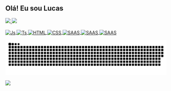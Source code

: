 ## Olá! Eu sou Lucas

<div>
  <a href="https://github.com/lucasGomes01">
  <img height="180em" src="https://github-readme-stats.vercel.app/api/top-langs/?username=lucasGomes01&layout=compact&langs_count=7&theme=dark"/>
  <img height="180em" src="https://github-readme-stats.vercel.app/api/top-langs/?username=lucasGomes01&theme=dark"/>
</div>

<div style="display: inline_block"><br>
  <img align="center" alt="Js" height="30" src="https://img.shields.io/badge/JavaScript-F7DF1E?style=for-the-badge&logo=javascript&logoColor=black">
  <img align="center" alt="Ts" height="30" src="https://img.shields.io/badge/TypeScript-007ACC?style=for-the-badge&logo=typescript&logoColor=white">
  <img align="center" alt="HTML" height="30" src="https://img.shields.io/badge/HTML5-E34F26?style=for-the-badge&logo=html5&logoColor=white">
  <img align="center" alt="CSS" height="30" src="https://img.shields.io/badge/CSS3-1572B6?style=for-the-badge&logo=css3&logoColor=white">
  <img align="center" alt="SAAS" height="30" src="https://img.shields.io/badge/Sass-CC6699?style=for-the-badge&logo=sass&logoColor=white"> 
  <img align="center" alt="SAAS" height="30" src="https://img.shields.io/badge/React-20232A?style=for-the-badge&logo=react&logoColor=61DAFB">
  <img align="center" alt="SAAS" height="30" src="https://img.shields.io/badge/MySQL-00000F?style=for-the-badge&logo=mysql&logoColor=white">
</div>
</div>
 
  ![Snake animation](https://github.com/lucasGomes01/lucasGomes01/blob/output/github-contribution-grid-snake.svg)

</div>
 
<div>
 <a href="https://www.linkedin.com/in/lucas-gomes-7242a6205" target="_blank"><img src="https://img.shields.io/badge/-LinkedIn-%230077B5?style=for-the-badge&logo=linkedin&logoColor=white" target="_blank"></a> 
</div>
 

